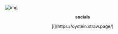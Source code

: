 ![img](https://files.catbox.moe/13ux9w.png)
<p align="center">
  <b>socials</b><br>
<p align="center">
[i](https://oystein.straw.page/)
